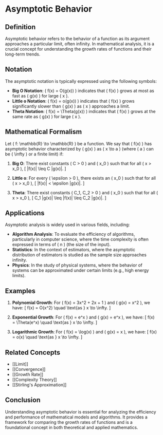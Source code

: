 
# Asymptotic Behavior

## Definition
Asymptotic behavior refers to the behavior of a function as its argument approaches a particular limit, often infinity. In mathematical analysis, it is a crucial concept for understanding the growth rates of functions and their long-term trends. 

## Notation
The asymptotic notation is typically expressed using the following symbols:
- **Big O Notation**: \( f(x) = O(g(x)) \) indicates that \( f(x) \) grows at most as fast as \( g(x) \) for large \( x \).
- **Little o Notation**: \( f(x) = o(g(x)) \) indicates that \( f(x) \) grows significantly slower than \( g(x) \) as \( x \) approaches a limit.
- **Theta Notation**: \( f(x) = \Theta(g(x)) \) indicates that \( f(x) \) grows at the same rate as \( g(x) \) for large \( x \).

## Mathematical Formalism
Let \( f: \mathbb{R} \to \mathbb{R} \) be a function. We say that \( f(x) \) has asymptotic behavior characterized by \( g(x) \) as \( x \to a \) (where \( a \) can be \( \infty \) or a finite limit) if:

1. **Big O**: There exist constants \( C > 0 \) and \( x_0 \) such that for all \( x > x_0 \),
   \[
   |f(x)| \leq C |g(x)|.
   \]

2. **Little o**: For every \( \epsilon > 0 \), there exists an \( x_0 \) such that for all \( x > x_0 \),
   \[
   |f(x)| < \epsilon |g(x)|.
   \]

3. **Theta**: There exist constants \( C_1, C_2 > 0 \) and \( x_0 \) such that for all \( x > x_0 \),
   \[
   C_1 |g(x)| \leq |f(x)| \leq C_2 |g(x)|.
   \]

## Applications
Asymptotic analysis is widely used in various fields, including:
- **Algorithm Analysis**: To evaluate the efficiency of algorithms, particularly in computer science, where the time complexity is often expressed in terms of \( n \) (the size of the input).
- **Statistics**: In the context of estimators, where the asymptotic distribution of estimators is studied as the sample size approaches infinity.
- **Physics**: In the study of physical systems, where the behavior of systems can be approximated under certain limits (e.g., high energy limits).

## Examples
1. **Polynomial Growth**: For \( f(x) = 3x^2 + 2x + 1 \) and \( g(x) = x^2 \), we have:
   \[
   f(x) = O(x^2) \quad \text{as } x \to \infty.
   \]

2. **Exponential Growth**: For \( f(x) = e^x \) and \( g(x) = e^x \), we have:
   \[
   f(x) = \Theta(e^x) \quad \text{as } x \to \infty.
   \]

3. **Logarithmic Growth**: For \( f(x) = \log(x) \) and \( g(x) = x \), we have:
   \[
   f(x) = o(x) \quad \text{as } x \to \infty.
   \]

## Related Concepts
- [[Limit]]
- [[Convergence]]
- [[Growth Rate]]
- [[Complexity Theory]]
- [[Stirling's Approximation]]

## Conclusion
Understanding asymptotic behavior is essential for analyzing the efficiency and performance of mathematical models and algorithms. It provides a framework for comparing the growth rates of functions and is a foundational concept in both theoretical and applied mathematics.
